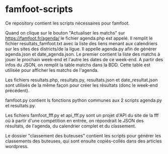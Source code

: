 # famfoot-scripts

Ce repository contient les scripts nécessaires pour famfoot.

Quand on clique sur le bouton "Actualiser les matchs" sur https://famfoot.fr/agenda/ le fichier agenda.php est appelé. Il remplit le fichier resultats_famfoot.txt avec la liste des liens menant aux calendriers sur les sites des districts/de la ligue. Il appelle agenda.py afin de générer agenda.json et date_agenda.json. Le premier contient la liste des matchs à jouer le prochain week-end et l'autre les dates de ce week-end. A partir des infos du JSON, on remplit la table matchs dans la BDD. Cette table est utilisée pour afficher les matchs de l'agenda.

Les fichiers resultats.php, resultats.py, resultats.json et date_resultat.json sont utilisés de la même façon pour créer les résultats (donc le week-end précédent). 

famfoot.py contient ls fonctions python communes aux 2 scripts agenda.py et resultats.py. 

Les fichiers famfoot_fff.py et api_fff.py sont un projet d'API du site de la fff où à partir d'une compétition en entrée, on répondrait le JSON des résultats, de l'agenda, du calendrier complet et du classement. 

Le dossier "classement des buteuses" contient les scripts pour générer les classements des buteuses, qui sont ensuite copiés-collés dans des articles wordpress. 


